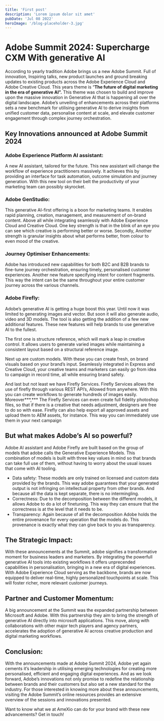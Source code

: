 ```yaml
---
title: 'First post'
description: 'Lorem ipsum dolor sit amet'
pubDate: 'Jul 08 2022'
heroImage: '/blog-placeholder-3.jpg'
---
```


# Adobe Summit 2024: Supercharge CXM With generative AI

According to yearly tradition Adobe brings us a new Adobe Summit. Full of innovation, Inspiring talks, new product launches and ground breaking updates to existing products across the Adobe Experience Cloud and Adobe Creative Cloud. This years theme is “**The future of digital marketing in the era of generative AI”.** This theme was chosen to build and improve upon the massive innovation in Generative AI that is happening all over the digital landscape. Adobe’s unveiling of enhancements across their platforms sets a new benchmark for utilising generative AI to derive insights from unified customer data, personalise content at scale, and elevate customer engagement through complex journey orchestration.

## Key Innovations announced at Adobe Summit 2024

### Adobe Experience Platform AI assistant:

A new AI assistant, tailored for the future. This new assistant will change the workflow of experience practitioners massively. It achieves this by providing an interface for task automation, outcome simulation and journey generation. With this new tool on their belt the productivity of your marketing team can possibly skyrocket. 

### Adobe GenStudio:

This generative AI-first offering is a boon for marketing teams. It enables rapid planning, creation, management, and measurement of on-brand content. Above all while integrating seamlessly with Adobe Experience Cloud and Creative Cloud. One key strength is that in the blink of an eye you can see which creative is performing better or worse. Secondly, Another strength is granular insights about what performs better, from colour to even mood of the creative.

### Journey Optimiser Enhancements:

Adobe has introduced new capabilities for both B2C and B2B brands to fine-tune journey orchestration, ensuring timely, personalised customer experiences. Another new feature specifying intent for content fragments. This way the intent can be the same throughout your entire customer journey across the various channels.

### Adobe Firefly:

Adobe’s generative AI is getting a huge boost this year. Until now it was limited to generating images and vector. But soon it will also generate audio, video and 3D models. The tool is also getting the addition of a few new additional features. These new features will help brands to use generative AI to the fullest. 

The first one is structure reference, which will mark a leap in creative control. It allows users to generate varied images while maintaining a consistent layout based on a structural reference image.

Next up are custom models. With these you can create fresh, on brand visuals based on your brand’s input. Seamlessly integrated in Express and Creative Cloud, your creative teams and marketers can easily go from idea to campaign in record time, all while ensuring brand safety.

And last but not least we have Firefly Services. Firefly Services allows the use of firefly through various REST API’s, Allowed from anywhere. With this you can create workflows to generate hundreds of images easily. Moreover***,*** The Firefly Services can even create full fidelity photoshop files, so that if there is a creative that needs adjustment, designers are free to do so with ease. Firefly can also help export all approved assets and upload them to AEM assets, for instance. This way you can immediately use them in your next campaign

## But what makes Adobe’s AI so powerful?

Adobe AI assistant and Adobe Firefly are built based on the group of models that adobe calls the Generative Experience Models. This combination of models is built with three key values in mind so that brands can take full use of them, without having to worry about the usual issues that come with AI tooling.

- Data safety: These models are only trained on licensed and custom data provided by the brands. This way adobe guarantees that your generated output is not infringing on intellectual property from other brands. And because all the data is kept separate, there is no intermingling.
- Correctness: Due to the decomposition between the different models, it allows Adobe to do a lot of finetuning. This way they can ensure that the correctness is at the level that it needs to be.
- Transparency: Again because of all the decomposition Adobe holds the entire provenance for every operation that the models do. This provenance is exactly what they can give back to you as transparency.

## The Strategic Impact:

With these announcements at the Summit, adobe signifies a transformative moment for business leaders and marketers. By integrating the powerfull generative AI tools into existing workflows it offers unprecended capabilities in personalisation, bringing in a new era of digital experiences. With Adobe Experience Cloud serving as the backbone, brands are now equipped to deliver real-time, highly personalized touchpoints at scale. This will foster richer, more relevant customer journeys.

## Partner and Customer Momentum:

A big announcement at the Summit was the expanded partnership between Microsoft and Adobe. With this partnership they aim to bring the strength of generative AI directly into microsoft applications. This move, along with collaborations with other major tech players and agency partners, accelerates the adoption of generative AI across creative production and digital marketing workflows.

## Conclusion:

With the announcements made at Adobe Summit 2024, Adobe yet again cements it’s leadership in utilising emerging technologies for creating more personalised, efficient and engaging digital experiences. And as we look forward, Adobe’s innovations not only promise to redefine the relationship between brands and their customers but also set a new standard for the industry. For those interested in knowing more about these announcements, visiting the Adobe Summit’s online resources provides an extensive overview of the sessions and innovations presented. 

Want to know what we at AmeXio can do for your brand with these new advancements? Get in touch!